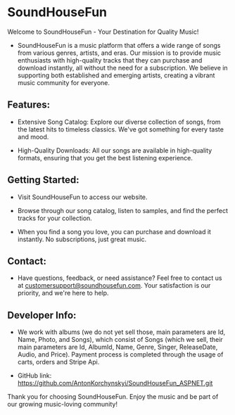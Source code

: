 # SoundHouseFun

Welcome to SoundHouseFun - Your Destination for Quality Music!

* SoundHouseFun is a music platform that offers a wide range of songs from various genres, artists, and eras. Our mission is to provide music enthusiasts with high-quality tracks that they can purchase and download instantly, all without the need for a subscription. We believe in supporting both established and emerging artists, creating a vibrant music community for everyone.

## Features:

* Extensive Song Catalog: Explore our diverse collection of songs, from the latest hits to timeless classics. We've got something for every taste and mood.

* High-Quality Downloads: All our songs are available in high-quality formats, ensuring that you get the best listening experience.

## Getting Started:
	
* Visit SoundHouseFun to access our website.

* Browse through our song catalog, listen to samples, and find the perfect tracks for your collection.

* When you find a song you love, you can purchase and download it instantly. No subscriptions, just great music.

## Contact:

* Have questions, feedback, or need assistance? Feel free to contact us at customersupport@soundhousefun.com. Your satisfaction is our priority, and we're here to help.

## Developer Info:
	
* We work with albums (we do not yet sell those, main parameters are Id, Name, Photo, and Songs), 
which consist of Songs (which we sell, their main parameters are Id, AlbumId, Name, Genre, Singer, ReleaseDate, Audio, and Price).
Payment process is completed through the usage of carts, orders and Stripe Api.

* GitHub link: https://github.com/AntonKorchynskyi/SoundHouseFun_ASPNET.git

Thank you for choosing SoundHouseFun. Enjoy the music and be part of our growing music-loving community!